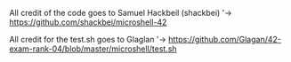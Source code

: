 All credit of the code goes to Samuel Hackbeil (shackbei)
'-> https://github.com/shackbei/microshell-42

All credit for the test.sh goes to Glaglan
'-> https://github.com/Glagan/42-exam-rank-04/blob/master/microshell/test.sh
